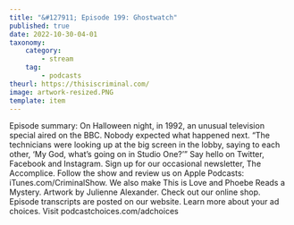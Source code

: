 ```yaml
---
title: "&#127911; Episode 199: Ghostwatch"
published: true
date: 2022-10-30-04-01
taxonomy:
    category:
        - stream
    tag:
        - podcasts
theurl: https://thisiscriminal.com/
image: artwork-resized.PNG
template: item
---
```


Episode summary: On Halloween night, in 1992, an unusual television special aired on the BBC. Nobody expected what happened next. &ldquo;The technicians were looking up at the big screen in the lobby, saying to each other, &lsquo;My God, what&rsquo;s going on in Studio One?&rsquo;&rdquo; Say hello on Twitter, Facebook and Instagram. Sign up for our occasional newsletter, The Accomplice. Follow the show and review us on Apple Podcasts: iTunes.com/CriminalShow. We also make This is Love and Phoebe Reads a Mystery. Artwork by Julienne Alexander. Check out our online shop. Episode transcripts are posted on our website. Learn more about your ad choices. Visit podcastchoices.com/adchoices
